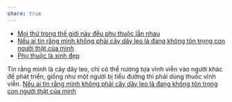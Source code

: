 ```yaml
---
share: true
---
```

- [Mọi thứ trong thế giới này đều phụ thuộc lẫn nhau](../../Quan%20%C4%91i%E1%BB%83m,%20th%C3%A1i%20%C4%91%E1%BB%99,%20nguy%C3%AAn%20t%E1%BA%AFc%20s%E1%BB%91ng,%20%C4%91i%E1%BB%81u%20m%C3%ACnh%20th%E1%BA%A5y%20ho%E1%BA%B7c%20c%E1%BA%A3m%20nh%E1%BA%ADn/M%E1%BB%8Di%20th%E1%BB%A9%20trong%20th%E1%BA%BF%20gi%E1%BB%9Bi%20n%C3%A0y%20%C4%91%E1%BB%81u%20ph%E1%BB%A5%20thu%E1%BB%99c%20l%E1%BA%ABn%20nhau.md)
- [Nếu ai tin rằng mình không phải cây dây leo là đang không tôn trọng con người thật của mình](../../Quan%20%C4%91i%E1%BB%83m,%20th%C3%A1i%20%C4%91%E1%BB%99,%20nguy%C3%AAn%20t%E1%BA%AFc%20s%E1%BB%91ng,%20%C4%91i%E1%BB%81u%20m%C3%ACnh%20th%E1%BA%A5y%20ho%E1%BA%B7c%20c%E1%BA%A3m%20nh%E1%BA%ADn/N%E1%BA%BFu%20ai%20tin%20r%E1%BA%B1ng%20m%C3%ACnh%20kh%C3%B4ng%20ph%E1%BA%A3i%20c%C3%A2y%20d%C3%A2y%20leo%20l%C3%A0%20%C4%91ang%20kh%C3%B4ng%20t%C3%B4n%20tr%E1%BB%8Dng%20con%20ng%C6%B0%E1%BB%9Di%20th%E1%BA%ADt%20c%E1%BB%A7a%20m%C3%ACnh.md)
- [Phụ thuộc là xinh đẹp](../../Quan%20%C4%91i%E1%BB%83m,%20th%C3%A1i%20%C4%91%E1%BB%99,%20nguy%C3%AAn%20t%E1%BA%AFc%20s%E1%BB%91ng,%20%C4%91i%E1%BB%81u%20m%C3%ACnh%20th%E1%BA%A5y%20ho%E1%BA%B7c%20c%E1%BA%A3m%20nh%E1%BA%ADn/Ph%E1%BB%A5%20thu%E1%BB%99c/Ph%E1%BB%A5%20thu%E1%BB%99c%20l%C3%A0%20xinh%20%C4%91%E1%BA%B9p.md)


Tin rằng mình là cây dây leo, chỉ có thể nương tựa vĩnh viễn vào người khác để phát triển, giống như một người bị tiểu đường thì phải dùng thuốc vĩnh viễn. [Nếu ai tin rằng mình không phải cây dây leo là đang không tôn trọng con người thật của mình](../../Quan%20%C4%91i%E1%BB%83m,%20th%C3%A1i%20%C4%91%E1%BB%99,%20nguy%C3%AAn%20t%E1%BA%AFc%20s%E1%BB%91ng,%20%C4%91i%E1%BB%81u%20m%C3%ACnh%20th%E1%BA%A5y%20ho%E1%BA%B7c%20c%E1%BA%A3m%20nh%E1%BA%ADn/N%E1%BA%BFu%20ai%20tin%20r%E1%BA%B1ng%20m%C3%ACnh%20kh%C3%B4ng%20ph%E1%BA%A3i%20c%C3%A2y%20d%C3%A2y%20leo%20l%C3%A0%20%C4%91ang%20kh%C3%B4ng%20t%C3%B4n%20tr%E1%BB%8Dng%20con%20ng%C6%B0%E1%BB%9Di%20th%E1%BA%ADt%20c%E1%BB%A7a%20m%C3%ACnh.md)
